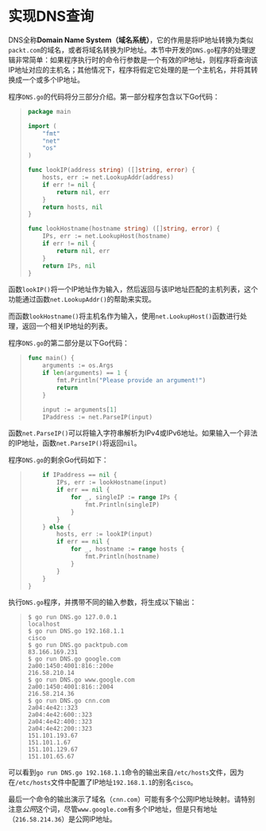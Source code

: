 # **实现DNS查询**

DNS全称**Domain Name System（域名系统）**，它的作用是将IP地址转换为类似```packt.com```的域名，或者将域名转换为IP地址。本节中开发的```DNS.go```程序的处理逻辑非常简单：如果程序执行时的命令行参数是一个有效的IP地址，则程序将查询该IP地址对应的主机名；其他情况下，程序将假定它处理的是一个主机名，并将其转换成一个或多个IP地址。

程序```DNS.go```的代码将分三部分介绍。第一部分程序包含以下Go代码：

> ```go
> package main
> 
> import (
>     "fmt"
>     "net"
>     "os"
> )
> 
> func lookIP(address string) ([]string, error) {
>     hosts, err := net.LookupAddr(address)
>     if err != nil {
>         return nil, err
>     }
>     return hosts, nil
> }
> 
> func lookHostname(hostname string) ([]string, error) {
>     IPs, err := net.LookupHost(hostname)
>     if err != nil {
>         return nil, err
>     }
>     return IPs, nil
> }
> ```

函数```lookIP()```将一个IP地址作为输入，然后返回与该IP地址匹配的主机列表，这个功能通过函数```net.LookupAddr()```的帮助来实现。

而函数```lookHostname()```将主机名作为输入，使用```net.LookupHost()```函数进行处理，返回一个相关IP地址的列表。

程序```DNS.go```的第二部分是以下Go代码：

> ```go
> func main() {
>     arguments := os.Args
>     if len(arguments) == 1 {
>         fmt.Println("Please provide an argument!")
>         return
>     }
> 
>     input := arguments[1]
>     IPaddress := net.ParseIP(input)
> ```

函数```net.ParseIP()```可以将输入字符串解析为IPv4或IPv6地址。如果输入一个非法的IP地址，函数```net.ParseIP()```将返回```nil```。

程序```DNS.go```的剩余Go代码如下：

> ```go
>     if IPaddress == nil {
>         IPs, err := lookHostname(input)
>         if err == nil {
>             for _, singleIP := range IPs {
>                 fmt.Println(singleIP)
>             }
>         }
>     } else {
>         hosts, err := lookIP(input)
>         if err == nil {
>             for _, hostname := range hosts {
>                 fmt.Println(hostname)
>             }
>         }
>     }
> }
> ```

执行```DNS.go```程序，并携带不同的输入参数，将生成以下输出：

> ```shell
> $ go run DNS.go 127.0.0.1
> localhost
> $ go run DNS.go 192.168.1.1
> cisco
> $ go run DNS.go packtpub.com
> 83.166.169.231
> $ go run DNS.go google.com
> 2a00:1450:4001:816::200e
> 216.58.210.14
> $ go run DNS.go www.google.com
> 2a00:1450:4001:816::2004
> 216.58.214.36
> $ go run DNS.go cnn.com
> 2a04:4e42::323
> 2a04:4e42:600::323
> 2a04:4e42:400::323
> 2a04:4e42:200::323
> 151.101.193.67
> 151.101.1.67
> 151.101.129.67
> 151.101.65.67
> ```

可以看到```go run DNS.go 192.168.1.1```命令的输出来自```/etc/hosts```文件，因为在```/etc/hosts```文件中配置了IP地址```192.168.1.1```的别名```cisco```。

最后一个命令的输出演示了域名（```cnn.com```）可能有多个公网IP地址映射。请特别注意*公网*这个词，尽管```www.google.com```有多个IP地址，但是只有地址（```216.58.214.36```）是公网IP地址。



